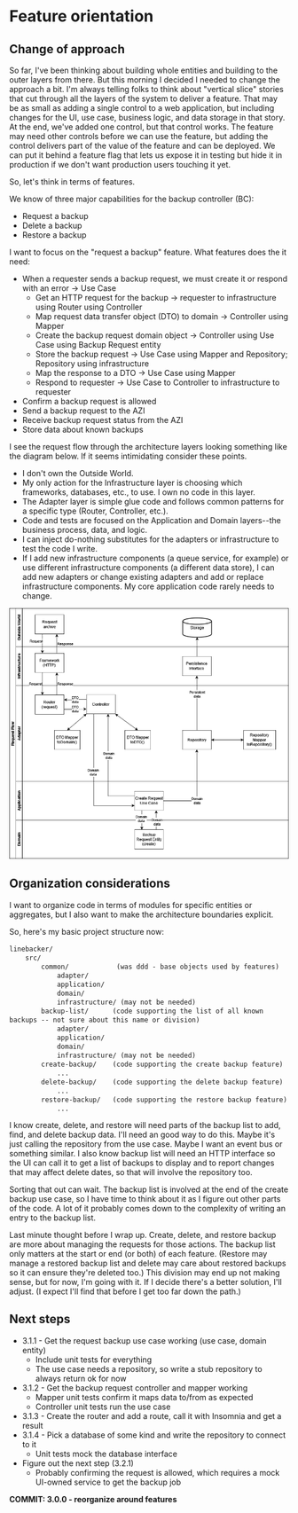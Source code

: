 # Feature orientation

## Change of approach
So far, I've been thinking about building whole entities and building to the outer layers from there. But this morning I decided I needed to change the approach a bit. I'm always telling folks to think about "vertical slice" stories that cut through all the layers of the system to deliver a feature. That may be as small as adding a single control to a web application, but including changes for the UI, use case, business logic, and data storage in that story. At the end, we've added one control, but that control works. The feature may need other controls before we can use the feature, but adding the control delivers part of the value of the feature and can be deployed. We can put it behind a feature flag that lets us expose it in testing but hide it in production if we don't want production users touching it yet.

So, let's think in terms of features.

We know of three major capabilities for the backup controller (BC):
* Request a backup
* Delete a backup
* Restore a backup

I want to focus on the "request a backup" feature. What features does the it need:
* When a requester sends a backup request, we must create it or respond with an error -> Use Case
  * Get an HTTP request for the backup -> requester to infrastructure using Router using Controller
  * Map request data transfer object (DTO) to domain -> Controller using Mapper
  * Create the backup request domain object -> Controller using Use Case using Backup Request entity
  * Store the backup request -> Use Case using Mapper and Repository; Repository using infrastructure
  * Map the response to a DTO -> Use Case using Mapper
  * Respond to requester -> Use Case to Controller to infrastructure to requester
* Confirm a backup request is allowed
* Send a backup request to the AZI
* Receive backup request status from the AZI
* Store data about known backups

I see the request flow through the architecture layers looking something like the diagram below. If it seems intimidating consider these points.
* I don't own the Outside World.
* My only action for the Infrastructure layer is choosing which frameworks, databases, etc., to use. I own no code in this layer.
* The Adapter layer is simple glue code and follows common patterns for a specific type (Router, Controller, etc.).
* Code and tests are focused on the Application and Domain layers--the business process, data, and logic.
* I can inject do-nothing substitutes for the adapters or infrastructure to test the code I write.
* If I add new infrastructure components (a queue service, for example) or use different infrastructure components (a different data store), I can add new adapters or change existing adapters and add or replace infrastructure components. My core application code rarely needs to change.

![Create request flow](img/CreateRequestFlow.png "Create request flow")

## Organization considerations
I want to organize code in terms of modules for specific entities or aggregates, but I also want to make the architecture boundaries explicit.

So, here's my basic project structure now:

```
linebacker/
    src/
        common/            (was ddd - base objects used by features)
            adapter/
            application/
            domain/
            infrastructure/ (may not be needed)
        backup-list/      (code supporting the list of all known backups -- not sure about this name or division)
            adapter/
            application/
            domain/
            infrastructure/ (may not be needed)
        create-backup/    (code supporting the create backup feature)
            ...
        delete-backup/    (code supporting the delete backup feature)
            ...
        restore-backup/   (code supporting the restore backup feature)
            ...
```

I know create, delete, and restore will need parts of the backup list to add, find, and delete backup data. I'll need an good way to do this. Maybe it's just calling the repository from the use case. Maybe I want an event bus or something similar. I also know backup list will need an HTTP interface so the UI can call it to get a list of backups to display and to report changes that may affect delete dates, so that will involve the repository too.

Sorting that out can wait. The backup list is involved at the end of the create backup use case, so I have time to think about it as I figure out other parts of the code. A lot of it probably comes down to the complexity of writing an entry to the backup list.

Last minute thought before I wrap up. Create, delete, and restore backup are more about managing the requests for those actions. The backup list only matters at the start or end (or both) of each feature. (Restore may manage a restored backup list and delete may care about restored backups so it can ensure they're deleted too.) This division may end up not making sense, but for now, I'm going with it. If I decide there's a better solution, I'll adjust. (I expect I'll find that before I get too far down the path.)

## Next steps
* 3.1.1 - Get the request backup use case working (use case, domain entity)
  * Include unit tests for everything
  * The use case needs a repository, so write a stub repository to always return ok for now
* 3.1.2 - Get the backup request controller and mapper working
  * Mapper unit tests confirm it maps data to/from as expected
  * Controller unit tests run the use case
* 3.1.3 - Create the router and add a route, call it with Insomnia and get a result
* 3.1.4 - Pick a database of some kind and write the repository to connect to it
  * Unit tests mock the database interface
* Figure out the next step (3.2.1)
  * Probably confirming the request is allowed, which requires a mock UI-owned service to get the backup job

**COMMIT: 3.0.0 - reorganize around features**